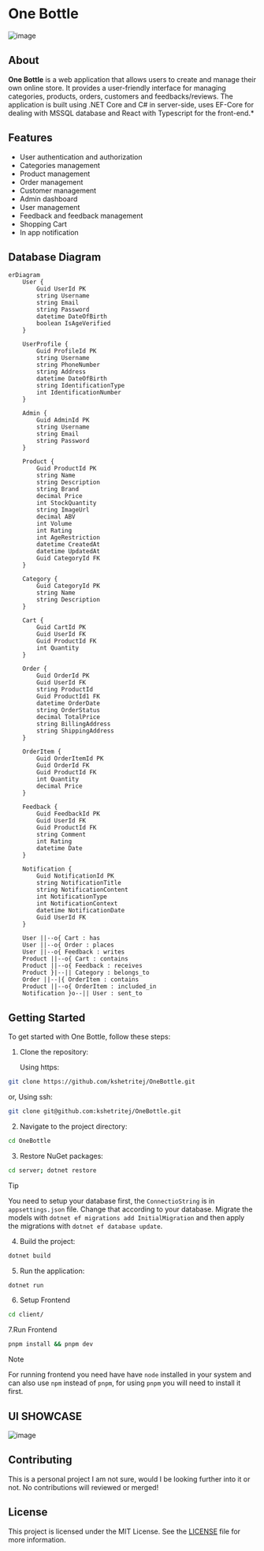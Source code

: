 # One Bottle
![image](https://github.com/user-attachments/assets/169b7d43-5bbd-40c6-b789-0997fce3c03f)

## About

**One Bottle** is a web application that allows users to create and manage their own online store. It provides a user-friendly interface for managing categories, products, orders, customers and feedbacks/reviews. The application is built using .NET Core and C# in server-side, uses EF-Core for dealing with MSSQL database and React with Typescript for the front-end.\*

## Features

- User authentication and authorization
- Categories management
- Product management
- Order management
- Customer management
- Admin dashboard
- User management
- Feedback and feedback management
- Shopping Cart
- In app notification


## Database Diagram

```mermaid
erDiagram
    User {
        Guid UserId PK
        string Username
        string Email
        string Password
        datetime DateOfBirth
        boolean IsAgeVerified
    }

    UserProfile {
        Guid ProfileId PK
        string Username
        string PhoneNumber
        string Address
        datetime DateOfBirth
        string IdentificationType
        int IdentificationNumber
    }

    Admin {
        Guid AdminId PK
        string Username
        string Email
        string Password
    }

    Product {
        Guid ProductId PK
        string Name
        string Description
        string Brand
        decimal Price
        int StockQuantity
        string ImageUrl
        decimal ABV
        int Volume
        int Rating
        int AgeRestriction
        datetime CreatedAt
        datetime UpdatedAt
        Guid CategoryId FK
    }

    Category {
        Guid CategoryId PK
        string Name
        string Description
    }

    Cart {
        Guid CartId PK
        Guid UserId FK
        Guid ProductId FK
        int Quantity
    }

    Order {
        Guid OrderId PK
        Guid UserId FK
        string ProductId
        Guid ProductId1 FK
        datetime OrderDate
        string OrderStatus
        decimal TotalPrice
        string BillingAddress
        string ShippingAddress
    }

    OrderItem {
        Guid OrderItemId PK
        Guid OrderId FK
        Guid ProductId FK
        int Quantity
        decimal Price
    }

    Feedback {
        Guid FeedbackId PK
        Guid UserId FK
        Guid ProductId FK
        string Comment
        int Rating
        datetime Date
    }

    Notification {
        Guid NotificationId PK
        string NotificationTitle
        string NotificationContent
        int NotificationType
        int NotificationContext
        datetime NotificationDate
        Guid UserId FK
    }

    User ||--o{ Cart : has
    User ||--o{ Order : places
    User ||--o{ Feedback : writes
    Product ||--o{ Cart : contains
    Product ||--o{ Feedback : receives
    Product }|--|| Category : belongs_to
    Order ||--|{ OrderItem : contains
    Product ||--o{ OrderItem : included_in
    Notification }o--|| User : sent_to
```
## Getting Started

To get started with One Bottle, follow these steps:

1. Clone the repository:

   Using https:

```bash
git clone https://github.com/kshetritej/OneBottle.git
```

or,
Using ssh:

```bash
git clone git@github.com:kshetritej/OneBottle.git
```

2. Navigate to the project directory:

```bash
cd OneBottle
```

3. Restore NuGet packages:
```bash
cd server; dotnet restore
```

> [!TIP]
> You need to setup your database first, the `ConnectioString` is in `appsettings.json` file. Change that according to your database.
> Migrate the models with `dotnet ef migrations add InitialMigration` and then apply the migrations with `dotnet ef database update`.


4. Build the project:

```bash
dotnet build
```

5. Run the application:

```bash
dotnet run
```

6. Setup Frontend

```bash
cd client/
```

7.Run Frontend

```bash
pnpm install && pnpm dev
```
> [!NOTE]
> For running frontend you need have have `node` installed in your system and can also use `npm` instead of `pnpm`, for using `pnpm` you will need to install it first.

## UI SHOWCASE
![image](https://github.com/user-attachments/assets/ee4c85ab-6587-4f69-8546-80cbbb4e0c25)


## Contributing
This is a personal project I am not sure, would I be looking further into it or not. No contributions will reviewed or merged!
## License

This project is licensed under the MIT License. See the [LICENSE](LICENSE) file for more information.
